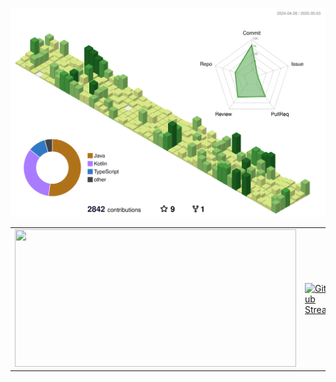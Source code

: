 ![](./profile-3d-contrib/profile-green-animate.svg)
<table>
  <tr>
    <td>
      <a href="https://github.com/devxb/gitanimals">
        <img
          src="https://render.gitanimals.org/farms/wlsdks"
          width="450"
          height="220"
        />
      </a>
    </td>
    <td>
      <a href="https://git.io/streak-stats">
        <img 
          src="https://streak-stats.demolab.com?user=wlsdks&locale=ko" 
          width="450"
          height="200"
          alt="GitHub Streak" 
        />
      </a>
    </td>
  </tr>
</table>
<br/>

